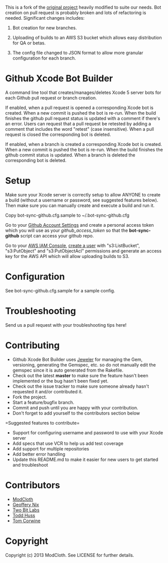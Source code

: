 This is a fork of the [original project](https://github.com/modcloth-labs/github-xcode-bot-builder) heavily modified to suite our needs. Bot creation on pull request is probably broken and lots of refactoring is needed. Significant changes includes:

1. Bot creation for new branches.

2. Uploading of builds to an AWS S3 bucket which allows easy distribution for QA or betas.

3. The config file changed to JSON format to allow more granular configuration for each branch.

Github Xcode Bot Builder
===============================
A command line tool that creates/manages/deletes Xcode 5 server bots for each Github pull request or branch creation.

If enabled, when a pull request is opened a corresponding Xcode bot is created. When a new commit is pushed the bot is re-run. When the build finishes the github pull request status is updated with a comment if there's an error. Users can request that a pull request be retested by adding a comment that includes the word "retest" (case insensitive). When a pull request is closed the corresponding bot is deleted.

If enabled, when a branch is created a corresponding Xcode bot is created. When a new commit is pushed the bot is re-run. When the build finishes the github commit status is updated. When a branch is deleted the corresponding bot is deleted.

Setup
====================================
Make sure your Xcode server is correctly setup to allow ANYONE to create a build (without a username or password, see suggested features below).
Then make sure you can manually create and execute a build and run it.

Copy bot-sync-github.cfg.sample to ~/.bot-sync-github.cfg

Go to your [Github Account Settings](https://github.com/settings/applications) and create a personal access token which
you will use as your *github_access_token* so that the **bot-sync-github** script can access your github repo.

Go to your [AWS IAM Console](https://console.aws.amazon.com/iam/home?#users), [create a user](http://docs.aws.amazon.com/AWSSdkDocsRuby/latest/DeveloperGuide/ruby-dg-setup.html) with "s3:ListBucket", "s3:PutObject" and "s3:PutObjectAcl" permissions and generate an access key for the AWS API which will allow uploading builds to S3.

Configuration
====================================

See bot-sync-github.cfg.sample for a sample config.


Troubleshooting
====================================
Send us a pull request with your troubleshooting tips here!

Contributing
====================================

* Github Xcode Bot Builder uses [Jeweler](https://github.com/technicalpickles/jeweler) for managing the Gem, versioning,
  generating the Gemspec, etc. so do not manually edit the gemspec since it is auto generated from the Rakefile.
* Check out the latest **master** to make sure the feature hasn't been implemented or the bug hasn't been fixed yet.
* Check out the issue tracker to make sure someone already hasn't requested it and/or contributed it.
* Fork the project.
* Start a feature/bugfix branch.
* Commit and push until you are happy with your contribution.
* Don't forget to add yourself to the contributors section below

=Suggested features to contribute=
* Support for configuring username and password to use with your Xcode server
* Add specs that use VCR to help us add test coverage
* Add support for multiple repositories
* Add better error handling
* Update this README.md to make it easier for new users to get started and troubleshoot

Contributors
====================================
 - [ModCloth](http://www.modcloth.com/)
 - [Geoffery Nix](http://github.com/geoffnix)
 - [Two Bit Labs](http://twobitlabs.com/)
 - [Todd Huss](http://github.com/thuss)
 - [Tom Corwine](https://github.com/TomCorwine)

Copyright
====================================

Copyright (c) 2013 ModCloth. See LICENSE for further details.



